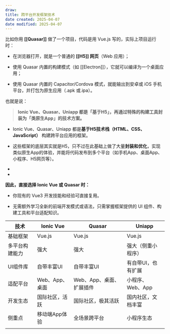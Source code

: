 ```yaml
---
draw:
title: 跨平台开发框架技术
date created: 2025-04-07
date modified: 2025-04-07
---
```


比如你用 **[[Quasar]]** 做了一个项目，代码是用 Vue.js 写的，实际上项目运行时：

- 在浏览器打开，就是一个普通的 **[[H5]] 网页**（Web 应用）；
    
- 使用 Quasar 内置的构建模式（如 [[Electron]]），它就可以编译为一个桌面应用；
    
- 使用 Quasar 内置的 Capacitor/Cordova 模式，就能输出到安卓或 iOS 手机平台，并打包为原生应用（.apk 或.ipa）。
    

也就是说：

> **Ionic Vue、Quasar、Uniapp 都是「基于H5」，再通过特殊的构建工具封装为「类原生App」的技术方案。**






- Ionic Vue、Quasar、Uniapp 都是**基于H5技术栈（HTML、CSS、JavaScript）** 构建跨平台应用的框架。
    
- 这些框架的底层其实就是H5，只不过在此基础上做了大量**封装和优化**，实现类似原生App的体验，并能将代码发布到多个平台（如手机App、桌面App、小程序、H5网页等）。
-
-
 **因此，直接选择 Ionic Vue 或 Quasar 时：**

- 你现有的 Vue3 开发技能和经验可直接复用。
    
- 无需额外学习全新的前端开发模式或语法，只需掌握框架提供的 UI 组件、构建工具和平台适配知识。

| 技术      | Ionic Vue  | Quasar          | Uniapp      |
| ------- | ---------- | --------------- | ----------- |
| 基础框架    | Vue.js     | Vue.js          | Vue.js      |
| 多平台构建能力 | 强大         | 强大              | 强大（侧重小程序）|
| UI组件库   | 自带丰富UI     | 自带丰富UI          | 有自带UI，也有扩展  |
| 适配平台    | Web、App、桌面 | Web、App、桌面、扩展插件 | 小程序、Web、App |
| 开发生态    | 国际社区，活跃    | 国际社区，极其活跃       | 国内社区，文档丰富   |
| 侧重点     | 移动端App体验   | 全场景跨平台          | 小程序生态       |
|         |            |                 |             |
